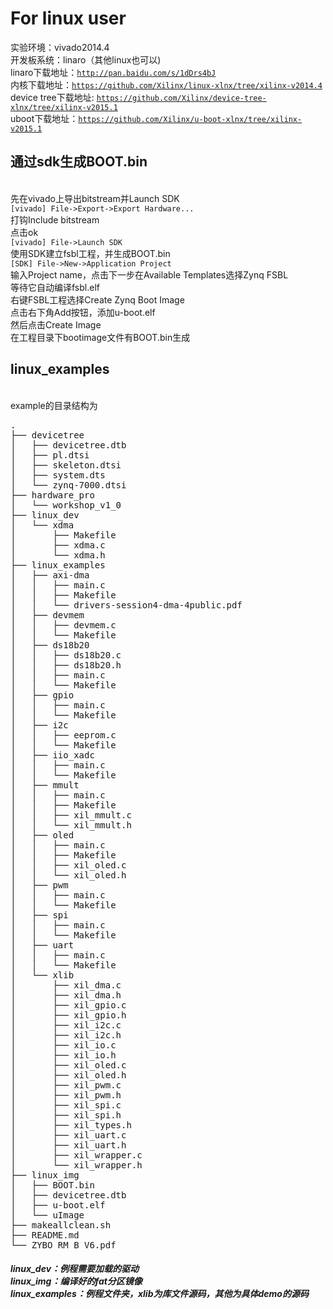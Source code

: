 # For linux user
实验环境：vivado2014.4</br>
开发板系统：linaro（其他linux也可以)</br>
linaro下载地址：<code>http://pan.baidu.com/s/1dDrs4bJ</code></br>
内核下载地址：<code>https://github.com/Xilinx/linux-xlnx/tree/xilinx-v2014.4</code></br>
device tree下载地址: <code>https://github.com/Xilinx/device-tree-xlnx/tree/xilinx-v2015.1</code></br>
uboot下载地址：<code>https://github.com/Xilinx/u-boot-xlnx/tree/xilinx-v2015.1</code></br>

<h2>通过sdk生成BOOT.bin</h2></br>
先在vivado上导出bitstream并Launch SDK</br>
<code>[vivado] File->Export->Export Hardware...</code></br>
打钩Include bitstream</br>
点击ok</br>
<code>[vivado] File->Launch SDK</code></br>
使用SDK建立fsbl工程，并生成BOOT.bin</br>
<code>[SDK] File->New->Application Project </code></br>
输入Project name，点击下一步在Available Templates选择Zynq FSBL</br>
等待它自动编译fsbl.elf</br>
右键FSBL工程选择Create Zynq Boot Image</br>
点击右下角Add按钮，添加u-boot.elf</br>
然后点击Create Image</br>
在工程目录下bootimage文件有BOOT.bin生成</br>
<h2>linux_examples</h2></br>
example的目录结构为</br>
<pre>
.
├── devicetree
│   ├── devicetree.dtb
│   ├── pl.dtsi
│   ├── skeleton.dtsi
│   ├── system.dts
│   └── zynq-7000.dtsi
├── hardware_pro
│   └── workshop_v1_0
├── linux_dev
│   └── xdma
│       ├── Makefile
│       ├── xdma.c
│       └── xdma.h
├── linux_examples
│   ├── axi-dma
│   │   ├── main.c
│   │   ├── Makefile
│   │   └── drivers-session4-dma-4public.pdf
│   ├── devmem
│   │   ├── devmem.c
│   │   └── Makefile
│   ├── ds18b20
│   │   ├── ds18b20.c
│   │   ├── ds18b20.h
│   │   ├── main.c
│   │   └── Makefile
│   ├── gpio
│   │   ├── main.c
│   │   └── Makefile
│   ├── i2c
│   │   ├── eeprom.c
│   │   └── Makefile
│   ├── iio_xadc
│   │   ├── main.c
│   │   └── Makefile
│   ├── mmult
│   │   ├── main.c
│   │   ├── Makefile
│   │   ├── xil_mmult.c
│   │   └── xil_mmult.h
│   ├── oled
│   │   ├── main.c
│   │   ├── Makefile
│   │   ├── xil_oled.c
│   │   └── xil_oled.h
│   ├── pwm
│   │   ├── main.c
│   │   └── Makefile
│   ├── spi
│   │   ├── main.c
│   │   └── Makefile
│   ├── uart
│   │   ├── main.c
│   │   └── Makefile
│   └── xlib
│       ├── xil_dma.c
│       ├── xil_dma.h
│       ├── xil_gpio.c
│       ├── xil_gpio.h
│       ├── xil_i2c.c
│       ├── xil_i2c.h
│       ├── xil_io.c
│       ├── xil_io.h
│       ├── xil_oled.c
│       ├── xil_oled.h
│       ├── xil_pwm.c
│       ├── xil_pwm.h
│       ├── xil_spi.c
│       ├── xil_spi.h
│       ├── xil_types.h
│       ├── xil_uart.c
│       ├── xil_uart.h
│       ├── xil_wrapper.c
│       └── xil_wrapper.h
├── linux_img
│   ├── BOOT.bin
│   ├── devicetree.dtb
│   ├── u-boot.elf
│   └── uImage
├── makeallclean.sh
├── README.md
└── ZYBO_RM_B_V6.pdf
</pre>
<h5>
linux_dev：例程需要加载的驱动</br>
linux_img：编译好的fat分区镜像</br>
linux_examples：例程文件夹，xlib为库文件源码，其他为具体demo的源码</br>
</h5>
